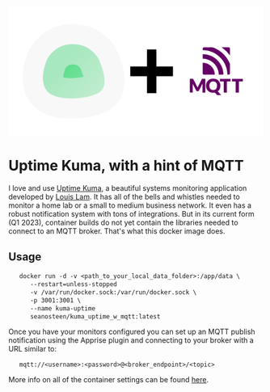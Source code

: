 <p align="center">
   <img alt="Kuma Uptime Plus MQTT" src="Uptime_Kuma_Plus_MQTT.png" />
</p>

# Uptime Kuma, with a hint of MQTT

I love and use [Uptime Kuma](https://github.com/louislam/uptime-kuma), a beautiful systems monitoring application developed by [Louis Lam](https://github.com/louislam).
It has all of the bells and whistles needed to monitor a home lab or a small to medium business network. It even has a robust notification system with tons of integrations.
But in its current form (Q1 2023), container builds do not yet contain the libraries needed to connect to an MQTT broker. That's what this docker image does.

## Usage
```
   docker run -d -v <path_to_your_local_data_folder>:/app/data \
      --restart=unless-stopped
      -v /var/run/docker.sock:/var/run/docker.sock \
      -p 3001:3001 \
      --name kuma-uptime
      seanosteen/kuma_uptime_w_mqtt:latest
```

Once you have your monitors configured you can set up an MQTT publish notification using the Apprise plugin and connecting to your broker with a URL similar to:
```
   mqtt://<username>:<password>@<broker_endpoint>/<topic>
```
More info on all of the container settings can be found [here](https://github.com/louislam/uptime-kuma#-how-to-install). 


